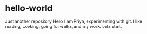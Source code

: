 # hello-world
Just another repository
Hello I am Priya, experimenting with git. I like reading, cooking, going for walks, and my work. Lets start.
